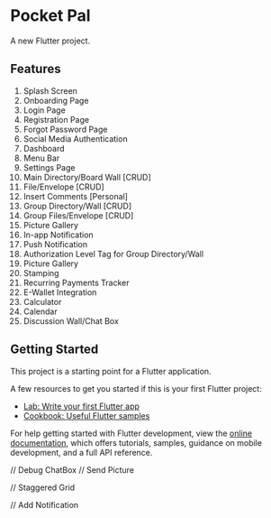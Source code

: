# Pocket Pal

A new Flutter project.

## Features

1. Splash Screen
2. Onboarding Page
3. Login Page
4. Registration Page
5. Forgot Password Page
6. Social Media Authentication
7. Dashboard
8. Menu Bar
9. Settings Page
10. Main Directory/Board Wall [CRUD]
11. File/Envelope [CRUD]
12. Insert Comments [Personal]
13. Group Directory/Wall [CRUD]
14. Group Files/Envelope [CRUD]
15. Picture Gallery
16. In-app Notification
17. Push Notification
18. Authorization Level Tag for Group Directory/Wall
19. Picture Gallery
20. Stamping
21. Recurring Payments Tracker
22. E-Wallet Integration
23. Calculator
24. Calendar
25. Discussion Wall/Chat Box

## Getting Started

This project is a starting point for a Flutter application.

A few resources to get you started if this is your first Flutter project:

- [Lab: Write your first Flutter app](https://docs.flutter.dev/get-started/codelab)
- [Cookbook: Useful Flutter samples](https://docs.flutter.dev/cookbook)

For help getting started with Flutter development, view the
[online documentation](https://docs.flutter.dev/), which offers tutorials,
samples, guidance on mobile development, and a full API reference.

<!-- 

In Progress
16. In-app Notification
17. Push Notification
22. Notification Page 

19. Picture Gallery
20. Stamping [DELETE]
25. Discussion Wall/Chat Box


15. Sharing of wall
18. Authorization Level Tag for Group Directory/Wall




23. Calculator
24. Calendar



-->




<!-- 
-> Debug
	- Loading Page
	- MenuBar
		-> Wont update the picture and display name

-> Need to change 
	- ChatBox
		-> Must use provider
	- Providers
		-> Use StreamBuilder to get data

-> Pending Features
	- Profile Page
		-> Count Folder|Envelopes|Wall

	- Settings Page
		-> Adjust DarkMode

	- Picture Gallery
	- Notifications & Notification Page
	- Edit Envelope
	- Recent History
		-> Shared Preferences
	
	- Calendar
		-> Add Notifications 
-->



// Debug ChatBox
// Send Picture

// Staggered Grid

// Add Notification
